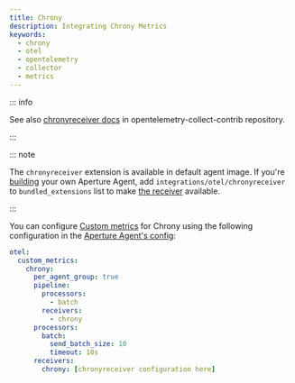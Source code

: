 ```yaml
---
title: Chrony
description: Integrating Chrony Metrics
keywords:
  - chrony
  - otel
  - opentelemetry
  - collector
  - metrics
---
```


::: info

See also [chronyreceiver docs][receiver] in opentelemetry-collect-contrib
repository.

:::

::: note

The `chronyreceiver` extension is available in default agent image. If you're
[building][build] your own Aperture Agent, add
`integrations/otel/chronyreceiver` to `bundled_extensions` list to make [the
receiver][receiver] available.

:::

You can configure [Custom metrics][custom-metrics] for Chrony using the
following configuration in the [Aperture Agent's config][agent-config]:

```yaml
otel:
  custom_metrics:
    chrony:
      per_agent_group: true
      pipeline:
        processors:
          - batch
        receivers:
          - chrony
      processors:
        batch:
          send_batch_size: 10
          timeout: 10s
      receivers:
        chrony: [chronyreceiver configuration here]
```

[build]: /reference/aperturectl/build/agent/agent.md
[receiver]:
  https://github.com/open-telemetry/opentelemetry-collector-contrib/tree/main/receiver/chronyreceiver
[custom-metrics]: /reference/configuration/agent.md#custom-metrics-config
[agent-config]: /reference/configuration/agent.md#agent-o-t-e-l-config
